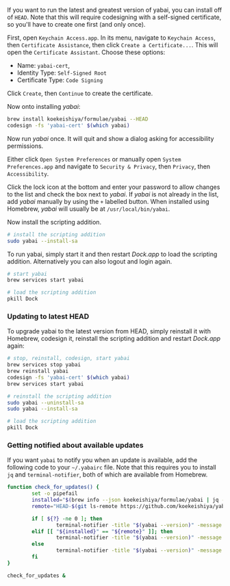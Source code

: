 If you want to run the latest and greatest version of yabai, you can install off of `HEAD`. Note that this will require codesigning with a self-signed certificate, so you'll have to create one first (and only once).

First, open `Keychain Access.app`. In its menu, navigate to `Keychain Access`, then `Certificate Assistance`, then click `Create a Certificate...`. This will open the `Certificate Assistant`. Choose these options:

- Name: `yabai-cert`,
- Identity Type: `Self-Signed Root`
- Certificate Type: `Code Signing`

Click `Create`, then `Continue` to create the certificate.

Now onto installing *yabai*:

```sh
brew install koekeishiya/formulae/yabai --HEAD
codesign -fs 'yabai-cert' $(which yabai)
```

Now run *yabai* once. It will quit and show a dialog asking for accessibility permissions.

Either click `Open System Preferences` or manually open `System Preferences.app` and navigate to `Security & Privacy`, then `Privacy`, then `Accessibility`.

Click the lock icon at the bottom and enter your password to allow changes to the list and check the box next to *yabai*. If *yabai* is not already in the list, add *yabai* manually by using the `+` labelled button. When installed using Homebrew, *yabai* will usually be at `/usr/local/bin/yabai`.

Now install the scripting addition.

```sh
# install the scripting addition
sudo yabai --install-sa
```

To run yabai, simply start it and then restart *Dock.app* to load the scripting addition. Alternatively you can also logout and login again.

```sh
# start yabai
brew services start yabai

# load the scripting addition
pkill Dock
```

### Updating to latest HEAD

To upgrade yabai to the latest version from HEAD, simply reinstall it with Homebrew, codesign it, reinstall the scripting addition and restart *Dock.app* again:

```sh
# stop, reinstall, codesign, start yabai
brew services stop yabai
brew reinstall yabai
codesign -fs 'yabai-cert' $(which yabai)
brew services start yabai

# reinstall the scripting addition
sudo yabai --uninstall-sa
sudo yabai --install-sa

# load the scripting addition
pkill Dock
```

### Getting notified about available updates

If you want `yabai` to notify you when an update is available, add the following code to your `~/.yabairc` file. Note that this requires you to install `jq` and `terminal-notifier`, both of which are available from Homebrew.

```sh
function check_for_updates() {
        set -o pipefail
        installed="$(brew info --json koekeishiya/formulae/yabai | jq -r '.[0].installed[0].version')"
        remote="HEAD-$(git ls-remote https://github.com/koekeishiya/yabai.git HEAD | awk '{print substr($1,1,7)}')"

        if [ ${?} -ne 0 ]; then
                terminal-notifier -title "$(yabai --version)" -message "Failed to check for updates"
        elif [[ "${installed}" == "${remote}" ]]; then
                terminal-notifier -title "$(yabai --version)" -message "Configuration loaded"
        else
                terminal-notifier -title "$(yabai --version)" -message "There is an update available for yabai"
        fi
}

check_for_updates &
```